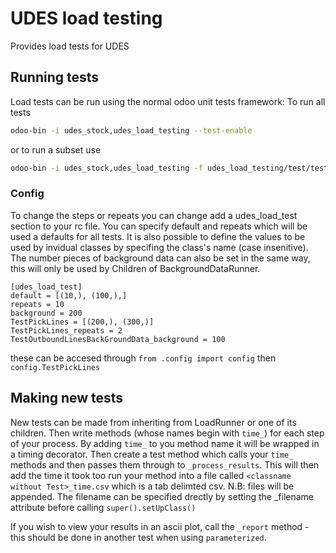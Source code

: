 # UDES load testing

Provides load tests for UDES

## Running tests

Load tests can be run using the normal odoo unit tests framework:
To run all tests

``` bash
odoo-bin -i udes_stock,udes_load_testing --test-enable
```

or to run a subset use

``` bash
odoo-bin -i udes_stock,udes_load_testing -f udes_load_testing/test/test_picking.py
```

### Config
To change the steps or repeats you can change add a udes_load_test section to your rc file.
You can specify default and repeats which will be used a defaults for all tests.
It is also possible to define the values to be used by invidual classes by specifing the class's name (case insenitive).
The number pieces of background data can also be set in the same way, this will only be used by Children of BackgroundDataRunner.

``` plain text
[udes_load_test]
default = [(10,), (100,),]
repeats = 10
background = 200
TestPickLines = [(200,), (300,)]
TestPickLines_repeats = 2
TestOutboundLinesBackGroundData_background = 100
```

these can be accesed through `from .config import config` then `config.TestPickLines`
## Making new tests

New tests can be made from inheriting from LoadRunner or one of its children. Then write methods (whose names begin with `time_`) for each step of your process.
By adding `time_` to you method name it will be wrapped in a timing decorator.
Then create a test method which calls your `time_` methods and then passes them through to `_process_results`.
This will then add the time it took too run your method into a file called `<classname without Test>_time.csv` which is a tab delimted csv.
N.B: files will be appended.
The filename can be specified drectly by setting the _filename attribute before calling `super().setUpClass()`

If you wish to view your results in an ascii plot, call the `_report` method - this should be done in another test
when using `parameterized`.

